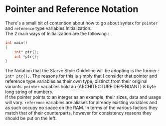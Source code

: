 # Pointer and Reference Notation

There's a small bit of contention about how to go about syntax for `pointer` and `reference` type variables Initialization.  
The 2 main ways of Initialization are the following :
``` cpp linenums="1"
int main()
{
	int* ptr{};
	int *ptr{};
}
```

The Notation that the Starve Style Guideline will be adopting is the former : `int* ptr{};`.
The reasons for this is simply that I consider that pointer and reference type variables as their own type, distinct from their original variants. 
`pointer` variables hold an (ARCHITECTURE DEPENDANT) 8 byte long string of numbers.  
If the pointer points to an integer as an example, their sizes, data and usage will vary. 
`reference` variables are aliases for already existing variables and as such occupy no space on the RAM. In terms of the various factors they match that of their counterparts, however for consistency reasons they should be put on the left.